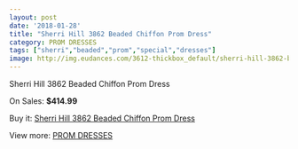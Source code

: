 ```yaml
---
layout: post
date: '2018-01-28'
title: "Sherri Hill 3862 Beaded Chiffon Prom Dress"
category: PROM DRESSES
tags: ["sherri","beaded","prom","special","dresses"]
image: http://img.eudances.com/3612-thickbox_default/sherri-hill-3862-beaded-chiffon-prom-dress.jpg
---
```

Sherri Hill 3862 Beaded Chiffon Prom Dress

On Sales: **$414.99**
<a href="https://www.eudances.com/en/prom-dresses/1213-sherri-hill-3862-beaded-chiffon-prom-dress.html"><amp-img layout="responsive" width="600" height="600" src="//img.eudances.com/3612-thickbox_default/sherri-hill-3862-beaded-chiffon-prom-dress.jpg" alt="Sherri Hill 3862 Beaded Chiffon Prom Dress 0" /></a>
<a href="https://www.eudances.com/en/prom-dresses/1213-sherri-hill-3862-beaded-chiffon-prom-dress.html"><amp-img layout="responsive" width="600" height="600" src="//img.eudances.com/3616-thickbox_default/sherri-hill-3862-beaded-chiffon-prom-dress.jpg" alt="Sherri Hill 3862 Beaded Chiffon Prom Dress 1" /></a>
<a href="https://www.eudances.com/en/prom-dresses/1213-sherri-hill-3862-beaded-chiffon-prom-dress.html"><amp-img layout="responsive" width="600" height="600" src="//img.eudances.com/3615-thickbox_default/sherri-hill-3862-beaded-chiffon-prom-dress.jpg" alt="Sherri Hill 3862 Beaded Chiffon Prom Dress 2" /></a>
<a href="https://www.eudances.com/en/prom-dresses/1213-sherri-hill-3862-beaded-chiffon-prom-dress.html"><amp-img layout="responsive" width="600" height="600" src="//img.eudances.com/3614-thickbox_default/sherri-hill-3862-beaded-chiffon-prom-dress.jpg" alt="Sherri Hill 3862 Beaded Chiffon Prom Dress 3" /></a>
<a href="https://www.eudances.com/en/prom-dresses/1213-sherri-hill-3862-beaded-chiffon-prom-dress.html"><amp-img layout="responsive" width="600" height="600" src="//img.eudances.com/3613-thickbox_default/sherri-hill-3862-beaded-chiffon-prom-dress.jpg" alt="Sherri Hill 3862 Beaded Chiffon Prom Dress 4" /></a>

Buy it: [Sherri Hill 3862 Beaded Chiffon Prom Dress](https://www.eudances.com/en/prom-dresses/1213-sherri-hill-3862-beaded-chiffon-prom-dress.html "Sherri Hill 3862 Beaded Chiffon Prom Dress")

View more: [PROM DRESSES](https://www.eudances.com/en/13-prom-dresses "PROM DRESSES")